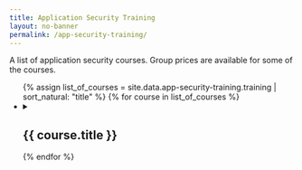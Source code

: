 ```yaml
---
title: Application Security Training
layout: no-banner
permalink: /app-security-training/
---
```


A list of application security courses. Group prices are available for some of the courses.

<ul class="list-unstyled">
{% assign list_of_courses = site.data.app-security-training.training | sort_natural: "title" %}
{% for course in list_of_courses %}
  <li>
  <details>
    <summary>
      <h2 class="h3" id="{{ course.title | slugify }}">{{ course.title }}</h2>
    </summary>
	{{ course.details }}
  </details>
  </li>
{% endfor %}
</ul>